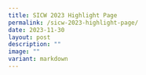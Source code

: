 ```yaml
---
title: SICW 2023 Highlight Page
permalink: /sicw-2023-highlight-page/
date: 2023-11-30
layout: post
description: ""
image: ""
variant: markdown
---
```

